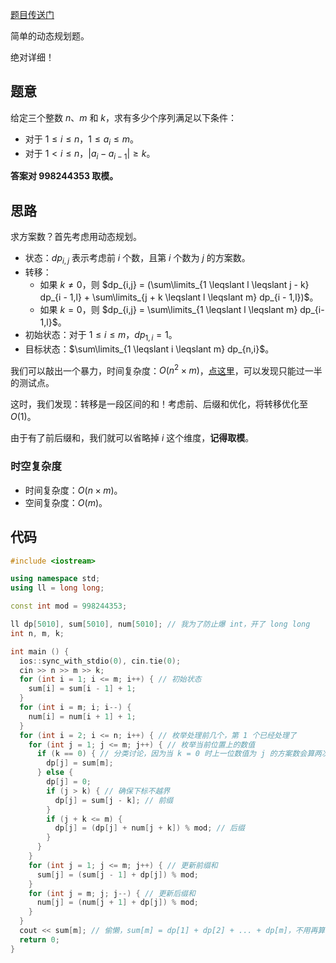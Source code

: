 [题目传送门](https://www.luogu.com.cn/problem/AT_abc253_e)

简单的动态规划题。

绝对详细！

## 题意

给定三个整数 $n$、$m$ 和 $k$，求有多少个序列满足以下条件：

- 对于 $1 \leqslant i \leqslant n$，$1 \leqslant a_i \leqslant m$。
- 对于 $1 < i \leqslant n$，$\left\vert a_i - a_{i - 1} \right\vert \geqslant k$。

**答案对 $998244353$ 取模。**

## 思路

求方案数？首先考虑用动态规划。

- 状态：$dp_{i,j}$ 表示考虑前 $i$ 个数，且第 $i$ 个数为 $j$ 的方案数。
- 转移：
  - 如果 $k \neq 0$，则 $dp_{i,j} = (\sum\limits_{1 \leqslant l \leqslant j - k} dp_{i - 1,l} + \sum\limits_{j + k \leqslant l \leqslant m} dp_{i - 1,l})$。
  - 如果 $k = 0$，则 $dp_{i,j} = \sum\limits_{1 \leqslant l \leqslant m} dp_{i-1,l}$。
- 初始状态：对于 $1 \leqslant i \leqslant m$，$dp_{1,i}=1$。
- 目标状态：$\sum\limits_{1 \leqslant i \leqslant m} dp_{n,i}$。

我们可以敲出一个暴力，时间复杂度：$O(n ^ 2 \times m)$，[点这里](https://atcoder.jp/contests/abc253/submissions/40885423)，可以发现只能过一半的测试点。

这时，我们发现：转移是一段区间的和！考虑前、后缀和优化，将转移优化至 $O(1)$。

由于有了前后缀和，我们就可以省略掉 $i$ 这个维度，**记得取模**。

### 时空复杂度

- 时间复杂度：$O(n \times m)$。
- 空间复杂度：$O(m)$。

## 代码

```cpp
#include <iostream>

using namespace std;
using ll = long long;

const int mod = 998244353;

ll dp[5010], sum[5010], num[5010]; // 我为了防止爆 int，开了 long long
int n, m, k;

int main () {
  ios::sync_with_stdio(0), cin.tie(0);
  cin >> n >> m >> k;
  for (int i = 1; i <= m; i++) { // 初始状态
    sum[i] = sum[i - 1] + 1;
  }
  for (int i = m; i; i--) {
    num[i] = num[i + 1] + 1;
  }
  for (int i = 2; i <= n; i++) { // 枚举处理前几个，第 1 个已经处理了
    for (int j = 1; j <= m; j++) { // 枚举当前位置上的数值
      if (k == 0) { // 分类讨论，因为当 k = 0 时上一位数值为 j 的方案数会算两次
        dp[j] = sum[m];
      } else {
        dp[j] = 0;
        if (j > k) { // 确保下标不越界
          dp[j] = sum[j - k]; // 前缀
        }
        if (j + k <= m) {
          dp[j] = (dp[j] + num[j + k]) % mod; // 后缀
        }
      }
    }
    for (int j = 1; j <= m; j++) { // 更新前缀和
      sum[j] = (sum[j - 1] + dp[j]) % mod;
    }
    for (int j = m; j; j--) { // 更新后缀和
      num[j] = (num[j + 1] + dp[j]) % mod;
    }
  }
  cout << sum[m]; // 偷懒，sum[m] = dp[1] + dp[2] + ... + dp[m]，不用再算一遍，同理 num[1] 也可以
  return 0;
}
```

